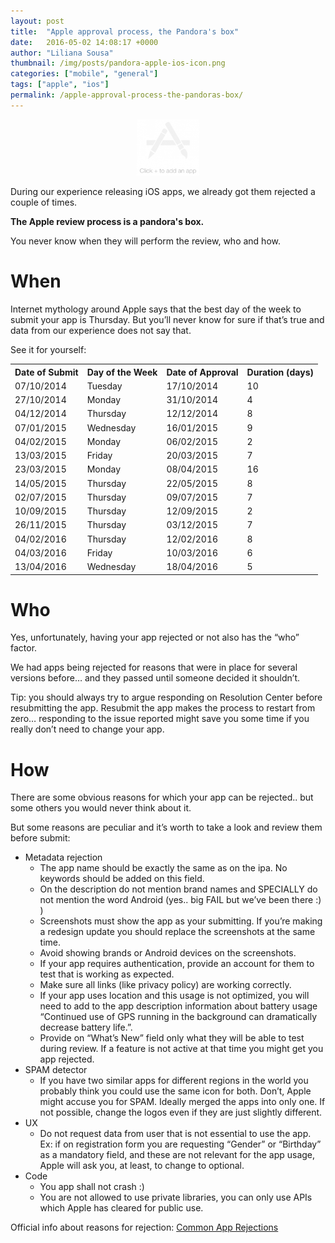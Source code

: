 ```yaml
---
layout: post
title:  "Apple approval process, the Pandora's box"
date:   2016-05-02 14:08:17 +0000
author: "Liliana Sousa"
thumbnail: /img/posts/pandora-apple-ios-icon.png
categories: ["mobile", "general"]
tags: ["apple", "ios"]
permalink: /apple-approval-process-the-pandoras-box/
---
```



<center>
	<img src="/img/posts/pandora-apple-ios-icon.png" style="width: 100px" />
</center>
    

During our experience releasing iOS apps, we already got them rejected a couple of times.    

**The Apple review process is a pandora's box.**    

You never know when they will perform the review, who and how.    


# When 

Internet mythology around Apple says that the best day of the week to submit your app is Thursday. But you’ll never know for sure if that’s true and data from our experience does not say that.

See it for yourself:


<table style="width: 100%">
<tbody>
<tr>
<th>Date of Submit</th>
<th>Day of the Week</th>
<th>Date of Approval</th>
<th>Duration (days)</th>
</tr>
<tr>
<td>07/10/2014</td>
<td>Tuesday</td>
<td>17/10/2014</td>
<td>10</td>
</tr>
<tr>
<td>27/10/2014</td>
<td>Monday</td>
<td>31/10/2014</td>
<td>4</td>
</tr>
<tr>
<td>04/12/2014</td>
<td>Thursday</td>
<td>12/12/2014</td>
<td>8</td>
</tr>
<tr>
<td>07/01/2015</td>
<td>Wednesday</td>
<td>16/01/2015</td>
<td>9</td>
</tr>
<tr>
<td>04/02/2015</td>
<td>Monday</td>
<td>06/02/2015</td>
<td>2</td>
</tr>
<tr>
<td>13/03/2015</td>
<td>Friday</td>
<td>20/03/2015</td>
<td>7</td>
</tr>
<tr>
<td>23/03/2015</td>
<td>Monday</td>
<td>08/04/2015</td>
<td>16</td>
</tr>
<tr>
<td>14/05/2015</td>
<td>Thursday</td>
<td>22/05/2015</td>
<td>8</td>
</tr>
<tr>
<td>02/07/2015</td>
<td>Thursday</td>
<td>09/07/2015</td>
<td>7</td>
</tr>
<tr>
<td>10/09/2015</td>
<td>Thursday</td>
<td>12/09/2015</td>
<td>2</td>
</tr>
<tr>
<td>26/11/2015</td>
<td>Thursday</td>
<td>03/12/2015</td>
<td>7</td>
</tr>
<tr>
<td>04/02/2016</td>
<td>Thursday</td>
<td>12/02/2016</td>
<td>8</td>
</tr>
<tr>
<td>04/03/2016</td>
<td>Friday</td>
<td>10/03/2016</td>
<td>6</td>
</tr>
<tr>
<td>13/04/2016</td>
<td>Wednesday</td>
<td>18/04/2016</td>
<td>5</td>
</tr>
</tbody>
</table>


# Who

Yes, unfortunately, having your app rejected or not also has the “who” factor.

We had apps being rejected for reasons that were in place for several versions before… and they passed until someone decided it shouldn’t.

Tip: you should always try to argue responding on Resolution Center before resubmitting the app. Resubmit the app makes the process to restart from zero… responding to the issue reported might save you some time if you really don’t need to change your app.


# How

There are some obvious reasons for which your app can be rejected.. but some others you would never think about it.

But some reasons are peculiar and it’s worth to take a look and review them before submit:

* Metadata rejection
	* The app name should be exactly the same as on the ipa. No keywords should be added on this field.
	* On the description do not mention brand names and SPECIALLY do not mention the word Android (yes.. big FAIL but we’ve been there :) )
	* Screenshots must show the app as your submitting. If you’re making a redesign update you should replace the screenshots at the same time.
	* Avoid showing brands or Android devices on the screenshots.
	* If your app requires authentication, provide an account for them to test that is working as expected.
	* Make sure all links (like privacy policy) are working correctly.
	* If your app uses location and this usage is not optimized, you will need to add to the app description information about battery usage “Continued use of GPS running in the background can dramatically decrease battery life.”.
	* Provide on “What’s New” field only what they will be able to test during review. If a feature is not active at that time you might get you app rejected.
* SPAM detector
	* If you have two similar apps for different regions in the world you probably think you could use the same icon for both. Don’t, Apple might accuse you for SPAM. Ideally merged the apps into only one. If not possible, change the logos even if they are just slightly different.
* UX
	* Do not request data from user that is not essential to use the app. Ex: if on registration form you are requesting “Gender” or “Birthday” as a mandatory field, and these are not relevant for the app usage, Apple will ask you, at least, to change to optional.
* Code
	* You app shall not crash :)
	* You are not allowed to use private libraries, you can only use APIs which Apple has cleared for public use.

Official info about reasons for rejection: [Common App Rejections](https://developer.apple.com/app-store/review/rejections/)